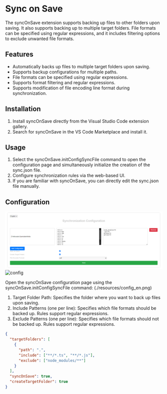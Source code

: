 # Sync on Save

The syncOnSave extension supports backing up files to other folders upon saving. It also supports backing up to multiple target folders. File formats can be specified using regular expressions, and it includes filtering options to exclude unwanted file formats.

## Features

- Automatically backs up files to multiple target folders upon saving.
- Supports backup configurations for multiple paths.
- File formats can be specified using regular expressions.
- Supports format filtering and regular expressions.
- Supports modification of file encoding line format during synchronization.

## Installation

1. Install syncOnSave directly from the Visual Studio Code extension gallery.
2. Search for syncOnSave in the VS Code Marketplace and install it.

## Usage

1. Select the syncOnSave.initConfigSyncFile command to open the configuration page and simultaneously initialize the creation of the sync.json file.
2. Configure synchronization rules via the web-based UI.
3. If you are familiar with syncOnSave, you can directly edit the sync.json file manually.

## Configuration
![Config](resources/config_en.png)
<img alt="config" src = 'https://cdn.jsdelivr.net/gh/voipke/syncOnSave/resources/config_en.png' >

Open the syncOnSave configuration page using the syncOnSave.initConfigSyncFile command: (./resources/config_en.png)
1. Target Folder Path: Specifies the folder where you want to back up files upon saving.
2. Include Patterns (one per line): Specifies which file formats should be backed up. Rules support regular expressions.
3. Exclude Patterns (one per line): Specifies which file formats should not be backed up. Rules support regular expressions.

```json
{
  "targetFolders": [
    {
      "path": ".",
      "include": ["**/*.ts", "**/*.js"],
      "exclude": ["node_modules/**"]
    }
  ],
  "syncOnSave": true,
  "createTargetFolder": true
}